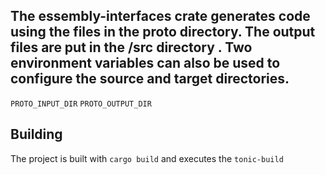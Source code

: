 ## The essembly-interfaces crate generates code using the files in the proto directory.  The output files are put in the /src directory .  Two environment variables can also be used to configure the source and target directories. 

```PROTO_INPUT_DIR```
```PROTO_OUTPUT_DIR```

## Building
The project is built with `cargo build` and executes the `tonic-build`